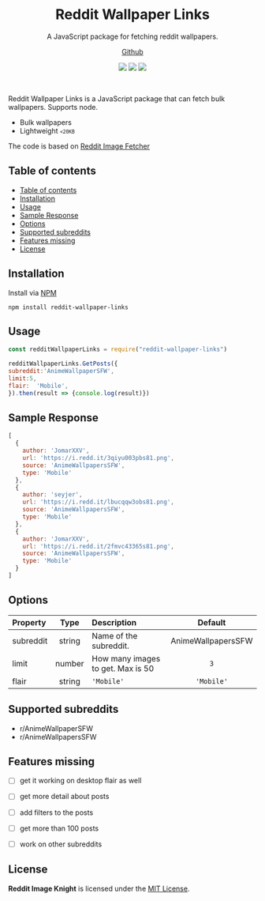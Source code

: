 
<p align="center">

</p>

<h1 align="center">Reddit Wallpaper Links</h1>
<p align="center">A JavaScript package for fetching reddit wallpapers.</p>
<p align="center"><a href="https://github.com/Knightshrestha/reddit-image">Github</a></p>

<p align="center">
    <a href="https://www.npmjs.com/package/reddit-wallpaper-links">
    <img src="https://img.shields.io/npm/v/reddit-wallpaper-links"/></a>
    <img src="https://img.shields.io/bundlephobia/min/reddit-wallpaper-links"/>
    <a href="https://github.com/Knightshrestha/reddit-image/blob/main/LICENSE"><img src="https://img.shields.io/github/license/Knightshrestha/reddit-image"/></a>
</p>

<br/>

Reddit Wallpaper Links is a JavaScript package that can fetch bulk wallpapers. Supports node.
- Bulk wallpapers
- Lightweight <small><code><20KB</code></small>

The code is based on <a href="https://arifszn.com/reddit-image-fetcher/">Reddit Image Fetcher</a>

## Table of contents

- [Table of contents](#table-of-contents)
- [Installation](#installation)
- [Usage](#usage)
- [Sample Response](#sample-response)
- [Options](#options)
- [Supported subreddits](#supported-subreddits)
- [Features missing](#features-missing)
- [License](#license)

## Installation

Install via <a href="https://www.npmjs.com/package/reddit-image-knight">NPM</a>
```
npm install reddit-wallpaper-links
```



## Usage

```js
const redditWallpaperLinks = require("reddit-wallpaper-links") 

redditWallpaperLinks.GetPosts({
subreddit:'AnimeWallpaperSFW',
limit:5,
flair:  'Mobile',
}).then(result => {console.log(result)})
```

## Sample Response

```js
[
  {
    author: 'JomarXXV',
    url: 'https://i.redd.it/3qiyu003pbs81.png',
    source: 'AnimeWallpapersSFW',
    type: 'Mobile'
  },
  {
    author: 'seyjer',
    url: 'https://i.redd.it/lbucqqw3obs81.png',
    source: 'AnimeWallpapersSFW',
    type: 'Mobile'
  },
  {
    author: 'JomarXXV',
    url: 'https://i.redd.it/2fmvc43365s81.png',
    source: 'AnimeWallpapersSFW',
    type: 'Mobile'
  }
]

```

</details>


## Options

| Property            |  Type   | Description                                              | Default |
| :-----------        | :---:   | :---------------------------------------          	     | :----:  |
| subreddit | string  | Name of the subreddit.							| AnimeWallpapersSFW
| limit	| number| How many images to get. Max is 50                		        | <code>3</code>       |
| flair| string   | <code>'Mobile'</code>                  |   <code>'Mobile'</code>   |

## Supported subreddits

- r/AnimeWallpaperSFW
- r/AnimeWallpapersSFW

## Features missing

- [ ] get it working on desktop flair as well
- [ ] get more detail about posts
- [ ] add filters to the posts
- [ ] get more than 100 posts
- [ ] work on other subreddits 


## License

**Reddit Image Knight** is licensed under the [MIT License](https://github.com/arifszn/reddit-image-fetcher/blob/main/LICENSE).